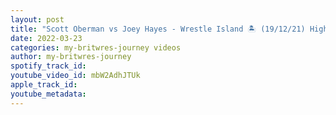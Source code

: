```yaml
---
layout: post
title: "Scott Oberman vs Joey Hayes - Wrestle Island 🏝 (19/12/21) Highlights"
date: 2022-03-23
categories: my-britwres-journey videos
author: my-britwres-journey
spotify_track_id: 
youtube_video_id: mbW2AdhJTUk
apple_track_id: 
youtube_metadata: 
---
```

